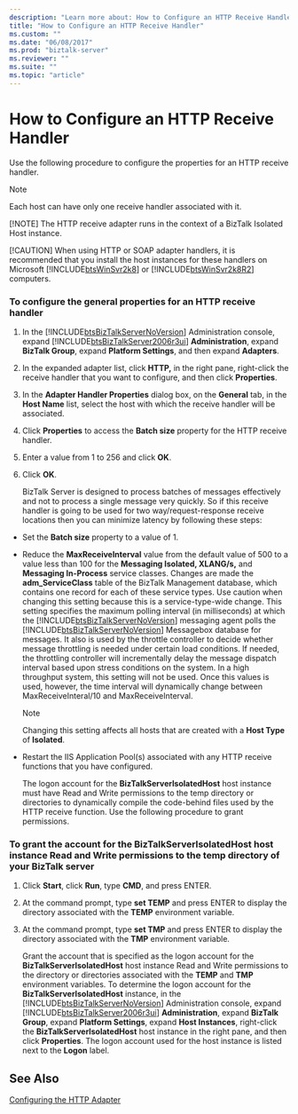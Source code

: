 ```yaml
---
description: "Learn more about: How to Configure an HTTP Receive Handler"
title: "How to Configure an HTTP Receive Handler"
ms.custom: ""
ms.date: "06/08/2017"
ms.prod: "biztalk-server"
ms.reviewer: ""
ms.suite: ""
ms.topic: "article"
---
```

# How to Configure an HTTP Receive Handler
Use the following procedure to configure the properties for an HTTP receive handler.  
  
> [!NOTE]
>  Each host can have only one receive handler associated with it.  
> 
> [!NOTE]
>  The HTTP receive adapter runs in the context of a BizTalk Isolated Host instance.  
> 
> [!CAUTION]
>  When using HTTP or SOAP adapter handlers, it is recommended that you install the host instances for these handlers on Microsoft [!INCLUDE[btsWinSvr2k8](../includes/btswinsvr2k8-md.md)] or [!INCLUDE[btsWinSvr2k8R2](../includes/btswinsvr2k8r2-md.md)] computers.  
  
### To configure the general properties for an HTTP receive handler  
  
1. In the [!INCLUDE[btsBizTalkServerNoVersion](../includes/btsbiztalkservernoversion-md.md)] Administration console, expand [!INCLUDE[btsBizTalkServer2006r3ui](../includes/btsbiztalkserver2006r3ui-md.md)] **Administration**, expand **BizTalk Group**, expand **Platform Settings**, and then expand **Adapters**.  
  
2. In the expanded adapter list, click **HTTP,** in the right pane, right-click the receive handler that you want to configure, and then click **Properties**.  
  
3. In the **Adapter Handler Properties** dialog box, on the **General** tab, in the **Host Name** list, select the host with which the receive handler will be associated.  
  
4. Click **Properties** to access the **Batch size** property for the HTTP receive handler.  
  
5. Enter a value from 1 to 256 and click **OK**.  
  
6. Click **OK**.  
  
   BizTalk Server is designed to process batches of messages effectively and not to process a single message very quickly. So if this receive handler is going to be used for two way/request-response receive locations then you can minimize latency by following these steps:  
  
- Set the **Batch size** property to a value of 1.  
  
- Reduce the **MaxReceiveInterval** value from the default value of 500 to a value less than 100 for the **Messaging Isolated, XLANG/s,** and **Messaging In-Process** service classes.  Changes are made the **adm_ServiceClass** table of the BizTalk Management database, which contains one record for each of these service types.  Use caution when changing this setting because this is a service-type-wide change. This setting specifies the maximum polling interval (in milliseconds) at which the [!INCLUDE[btsBizTalkServerNoVersion](../includes/btsbiztalkservernoversion-md.md)] messaging agent polls the [!INCLUDE[btsBizTalkServerNoVersion](../includes/btsbiztalkservernoversion-md.md)] Messagebox database for messages.  It also is used by the throttle controller to decide whether message throttling is needed under certain load conditions. If needed, the throttling controller will incrementally delay the message dispatch interval based upon stress conditions on the system. In a high throughput system, this setting will not be used.  Once this values is used, however, the time interval will dynamically change between MaxReceiveInteral/10 and MaxReceiveInterval.  
  
  > [!NOTE]
  >  Changing this setting affects all hosts that are created with a **Host Type** of **Isolated**.  
  
- Restart the IIS Application Pool(s) associated with any HTTP receive functions that you have configured.  
  
  The logon account for the **BizTalkServerIsolatedHost** host instance must have Read and Write permissions to the temp directory or directories to dynamically compile the code-behind files used by the HTTP receive function. Use the following procedure to grant permissions.  
  
### To grant the account for the BizTalkServerIsolatedHost host instance Read and Write permissions to the temp directory of your BizTalk server  
  
1. Click **Start**, click **Run**, type **CMD**, and press ENTER.  
  
2. At the command prompt, type **set TEMP** and press ENTER to display the directory associated with the **TEMP** environment variable.  
  
3. At the command prompt, type **set TMP** and press ENTER to display the directory associated with the **TMP** environment variable.  
  
   Grant the account that is specified as the logon account for the **BizTalkServerIsolatedHost** host instance Read and Write permissions to the directory or directories associated with the **TEMP** and **TMP** environment variables. To determine the logon account for the **BizTalkServerIsolatedHost** instance, in the [!INCLUDE[btsBizTalkServerNoVersion](../includes/btsbiztalkservernoversion-md.md)] Administration console, expand [!INCLUDE[btsBizTalkServer2006r3ui](../includes/btsbiztalkserver2006r3ui-md.md)] **Administration**, expand **BizTalk Group**, expand **Platform Settings**, expand **Host Instances**, right-click the **BizTalkServerIsolatedHost** host instance in the right pane, and then click **Properties**. The logon account used for the host instance is listed next to the **Logon** label.  
  
## See Also  
 [Configuring the HTTP Adapter](../core/configuring-the-http-adapter.md)

